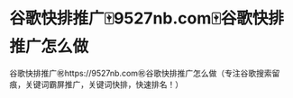 # 谷歌快排推广🀄️9527nb.com🀄️谷歌快排推广怎么做

谷歌快排推广㊗️https://9527nb.com㊗️谷歌快排推广怎么做（专注谷歌搜索留痕，关键词霸屏推广，关键词快排，快速排名！）